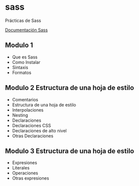 # sass
Prácticas de Sass

[Documentación Sass](https://sass-lang.com/)

## Modulo 1
- Que es Sass
- Como Instalar
- Sintaxis
- Formatos

## Modulo 2 Estructura de una hoja de estilo
- Comentarios
- Estructura de una hoja de estilo
- Interpolaciones
- Nesting
- Declaraciones
- Declaraciones CSS
- Declaraciones de alto nivel
- Otras Declaraciones

## Modulo 3 Estructura de una hoja de estilo
- Expresiones
- Literales
- Operaciones
- Otras expresiones
